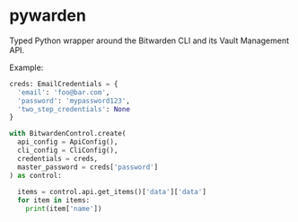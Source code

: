 # pywarden
Typed Python wrapper around the Bitwarden CLI and its Vault Management API.



Example:

```python
creds: EmailCredentials = {
  'email': 'foo@bar.com',
  'password': 'mypassword123',
  'two_step_credentials': None
}

with BitwardenControl.create(
  api_config = ApiConfig(),
  cli_config = CliConfig(),
  credentials = creds,
  master_password = creds['password']
) as control:
  
  items = control.api.get_items()['data']['data']
  for item in items:
    print(item['name'])
```


